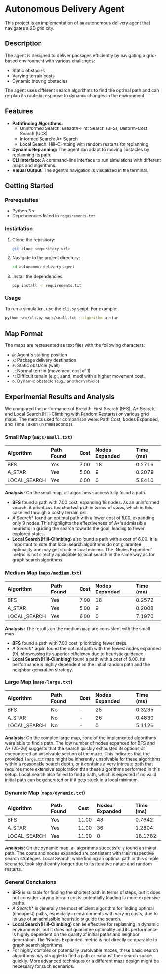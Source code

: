 # Autonomous Delivery Agent

This project is an implementation of an autonomous delivery agent that navigates a 2D grid city.

## Description

The agent is designed to deliver packages efficiently by navigating a grid-based environment with various challenges:
- Static obstacles
- Varying terrain costs
- Dynamic moving obstacles

The agent uses different search algorithms to find the optimal path and can re-plan its route in response to dynamic changes in the environment.

## Features

- **Pathfinding Algorithms:**
  - Uninformed Search: Breadth-First Search (BFS), Uniform-Cost Search (UCS)
  - Informed Search: A* Search
  - Local Search: Hill-Climbing with random restarts for replanning
- **Dynamic Replanning:** The agent can adapt to moving obstacles by replanning its path.
- **CLI Interface:** A command-line interface to run simulations with different maps and algorithms.
- **Visual Output:** The agent's navigation is visualized in the terminal.

## Getting Started

### Prerequisites

- Python 3.x
- Dependencies listed in `requirements.txt`

### Installation

1. Clone the repository:
   ```bash
   git clone <repository-url>
   ```
2. Navigate to the project directory:
   ```bash
   cd autonomous-delivery-agent
   ```
3. Install the dependencies:
   ```bash
   pip install -r requirements.txt
   ```

### Usage

To run a simulation, use the `cli.py` script. For example:

```bash
python src/cli.py maps/small.txt --algorithm a_star
```

## Map Format

The maps are represented as text files with the following characters:

- `@`: Agent's starting position
- `X`: Package delivery destination
- `#`: Static obstacle (wall)
- `.`: Normal terrain (movement cost of 1)
- `*`: Difficult terrain (e.g., sand, mud) with a higher movement cost.
- `D`: Dynamic obstacle (e.g., another vehicle)

## Experimental Results and Analysis

We compared the performance of Breadth-First Search (BFS), A* Search, and Local Search (Hill-Climbing with Random Restarts) on various grid maps. The metrics used for comparison were: Path Cost, Nodes Expanded, and Time Taken (in milliseconds).

### Small Map (`maps/small.txt`)

| Algorithm    | Path Found | Cost | Nodes Expanded | Time (ms) |
| :----------- | :--------- | :--- | :------------- | :-------- |
| BFS          | Yes        | 7.00 | 18             | 0.2716    |
| A_STAR       | Yes        | 5.00 | 9              | 0.2079    |
| LOCAL_SEARCH | Yes        | 6.00 | 0              | 5.8410    |

**Analysis:**
On the small map, all algorithms successfully found a path.
- **BFS** found a path with 7.00 cost, expanding 18 nodes. As an uninformed search, it prioritizes the shortest path in terms of steps, which in this case led through a costly terrain cell.
- **A* Search** found an optimal path with a lower cost of 5.00, expanding only 9 nodes. This highlights the effectiveness of A*'s admissible heuristic in guiding the search towards the goal, leading to fewer explored states.
- **Local Search (Hill-Climbing)** also found a path with a cost of 6.00. It is important to note that local search algorithms do not guarantee optimality and may get stuck in local minima. The 'Nodes Expanded' metric is not directly applicable to local search in the same way as for graph search algorithms.

### Medium Map (`maps/medium.txt`)

| Algorithm    | Path Found | Cost | Nodes Expanded | Time (ms) |
| :----------- | :--------- | :--- | :------------- | :-------- |
| BFS          | Yes        | 7.00 | 18             | 0.2572    |
| A_STAR       | Yes        | 5.00 | 9              | 0.2008    |
| LOCAL_SEARCH | Yes        | 6.00 | 0              | 7.1970    |

**Analysis:**
The results on the medium map are consistent with the small map.
- **BFS** found a path with 7.00 cost, prioritizing fewer steps.
- **A* Search** again found the optimal path with the fewest nodes expanded (9), showcasing its superior efficiency due to heuristic guidance.
- **Local Search (Hill-Climbing)** found a path with a cost of 6.00. Its performance is highly dependent on the initial random path and the neighbor generation strategy.

### Large Map (`maps/large.txt`)

| Algorithm    | Path Found | Cost | Nodes Expanded | Time (ms) |
| :----------- | :--------- | :--- | :------------- | :-------- |
| BFS          | No         | -    | 25             | 0.3235    |
| A_STAR       | No         | -    | 26             | 0.4830    |
| LOCAL_SEARCH | No         | -    | 0              | 5.1126    |

**Analysis:**
On the complex large map, none of the implemented algorithms were able to find a path. The low number of nodes expanded for BFS and A* (25-26) suggests that the search quickly exhausted its options or encountered an unsolvable section of the maze. This indicates that the provided `large.txt` map might be inherently unsolvable for these algorithms within a reasonable search depth, or it contains a very intricate path that requires more extensive exploration than these algorithms performed in this setup. Local Search also failed to find a path, which is expected if no valid initial path can be generated or if it gets stuck in a local minimum.

### Dynamic Map (`maps/dynamic.txt`)

| Algorithm    | Path Found | Cost  | Nodes Expanded | Time (ms) |
| :----------- | :--------- | :---- | :------------- | :-------- |
| BFS          | Yes        | 11.00 | 48             | 0.7642    |
| A_STAR       | Yes        | 11.00 | 36             | 1.2804    |
| LOCAL_SEARCH | Yes        | 11.00 | 0              | 18.1782   |

**Analysis:**
On the dynamic map, all algorithms successfully found an initial path. The costs and nodes expanded are consistent with their respective search strategies. Local Search, while finding an optimal path in this simple scenario, took significantly longer due to its iterative nature and random restarts.

### General Conclusions

- **BFS** is suitable for finding the shortest path in terms of steps, but it does not consider varying terrain costs, potentially leading to more expensive paths.
- **A* Search** is generally the most efficient algorithm for finding optimal (cheapest) paths, especially in environments with varying costs, due to its use of an admissible heuristic to guide the search.
- **Local Search (Hill-Climbing)** can be effective for replanning in dynamic environments, but it does not guarantee optimality and its performance is highly dependent on the quality of initial paths and neighbor generation. The 'Nodes Expanded' metric is not directly comparable to graph search algorithms.
- For highly complex or potentially unsolvable mazes, these basic search algorithms may struggle to find a path or exhaust their search space quickly. More advanced techniques or a different maze design might be necessary for such scenarios.
